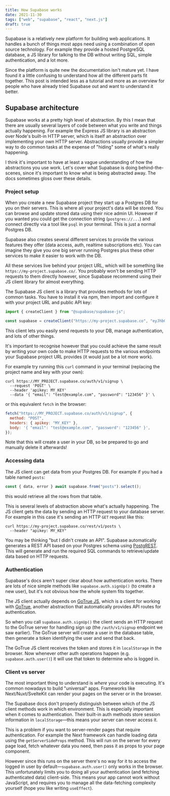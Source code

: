```yaml
---
title: How Supabase works
date: 2021-11-30
tags: ["web", "supabase", "react", "next.js"]
draft: true
---
```


Supabase is a relatively new platform for building web applications. It handles a bunch of things most apps need using a combination of open source technology. For example they provide a hosted PostgreSQL database, a JS library for talking to the DB without writing SQL, simple authentication, and a lot more.

Since the platform is quite new the documentation isn't mature yet. I have found it a little confusing to understand how all the different parts fit together. This post is intended less as a tutorial and more as an overview for people who have already tried Supabase out and want to understand it better.

## Supabase architecture

Supabase works at a pretty high level of abstraction. By this I mean that there are usually several layers of code between what you write and things actually happening. For example the Express JS library is an abstraction over Node's built-in HTTP server, which is itself an abstraction over implementing your own HTTP server. Abstractions usually provide a simpler way to do common tasks at the expense of "hiding" some of what's really happening.

I think it's important to have at least a vague understanding of how the abstractions you use work. Let's cover what Supabase is doing behind-the-scenes, since it's important to know what is being abstracted away. The docs sometimes gloss over these details.

### Project setup

When you create a new Supabase project they start up a Postgres DB for you on their servers. This is where all your project's data will be stored. You can browse and update stored data using their nice admin UI. However if you wanted you could get the connection string (`postgres://...`) and connect directly via a tool like `psql` in your terminal. This is just a normal Postgres DB.

Supabase also creates several different services to provide the various features they offer (data access, auth, realtime subscriptions etc). You can imagine they give you one big server running Postgres plus these other services to make it easier to work with the DB.

All these services live behind your project URL, which will be something like `https://my-project.supabase.co/`. You probably won't be sending HTTP requests to them directly however, since Supabase recommend using their JS client library for almost everything.

The Supabase JS client is a library that provides methods for lots of common tasks. You have to install it via npm, then import and configure it with your project URL and public API key:

```js
import { createClient } from "@supabase/supabase-js";

const supabase = createClient("https://my-project.supabase.co", "eyJhbG...");
```

This client lets you easily send requests to your DB, manage authentication, and lots of other things.

It's important to recognise however that you could achieve the same result by writing your own code to make HTTP requests to the various endpoints your Supabase project URL provides (it would just be a lot more work).

For example try running this `curl` command in your terminal (replacing the project name and key with your own):

```shell
curl https://MY_PROJECT.supabase.co/auth/v1/signup \
  --request 'POST' \
  --header 'apikey: MY_KEY'
  --data '{ "email": "test@example.com", "password": "123456" }' \
```

or this equivalent `fetch` in the browser:

```js
fetch("https://MY_PROJECT.supabase.co/auth/v1/signup", {
  method: "POST",
  headers: { apikey: "MY_KEY" },
  body: '{ "email": "test@example.com", "password": "123456" }',
});
```

Note that this will create a user in your DB, so be prepared to go and manually delete it afterwards!

### Accessing data

The JS client can get data from your Postgres DB. For example if you had a table named `posts`:

```js
const { data, error } await supabase.from("posts").select();
```

this would retrieve all the rows from that table.

This is several levels of abstraction above what's actually happening. The JS client gets the data by sending an HTTP request to your database server. For example in this case it's sending an HTTP `GET` request like this:

```shell
curl https://my-project.supabase.co/rest/v1/posts \
  --header "apikey: MY_KEY"
```

You may be thinking "but I didn't create an API". Supabase automatically generates a REST API based on your Postgres schema using [PostgREST](https://postgrest.org/). This will generate and run the required SQL commands to retrieve/update data based on HTTP requests.

### Authentication

Supabase's docs aren't super clear about how authentication works. There are lots of nice simple methods like `supabase.auth.signUp()` (to create a new user), but it's not obvious how the whole system fits together.

The JS client actually depends on [GoTrue JS](https://github.com/supabase/gotrue-js), which is a client for working with [GoTrue](https://github.com/netlify/gotrue), another abstraction that automatically provides API routes for authentication.

So when you call `supabase.auth.signUp()` the client sends an HTTP request to the GoTrue server for handling sign up (the `/auth/v1/signup` endpoint we saw earlier). The GoTrue server will create a user in the database table, then generate a token identifying the user and send that back.

The GoTrue JS client receives the token and stores it in `localStorage` in the browser. Now whenever other auth operations happen (e.g. `supabase.auth.user()`) it will use that token to determine who is logged in.

### Client vs server

The most important thing to understand is _where_ your code is executing. It's common nowadays to build "universal" apps. Frameworks like Next/Nuxt/SvelteKit can render your pages on the server or in the browser.

The Supabase docs don't properly distinguish between which of the JS client methods work in which environment. This is especially important when it comes to authentication. Their built-in auth methods store session information in `localStorage`—this means your server can never access it.

This is a problem if you want to server-render pages that require authentication. For example the Next framework can handle loading data using the `getServerSideProps` method. This will run on the server for every page load, fetch whatever data you need, then pass it as props to your page component.

However since this runs on the server there's no way for it to access the logged in user by default—`supabase.auth.user()` only works in the browser. This unfortunately limits you to doing all your authentication (and fetching authenticated data) client-side. This means your app cannot work without JavaScript, and requires you to manage all the data-fetching complexity yourself (hope you like writing `useEffect`).
